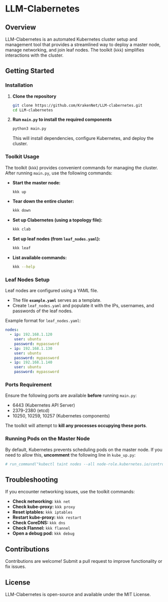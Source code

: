 # LLM-Clabernetes

## Overview
LLM-Clabernetes is an automated Kubernetes cluster setup and management tool that provides a streamlined way to deploy a master node, manage networking, and join leaf nodes. The toolkit (`kkk`) simplifies interactions with the cluster.

## Getting Started
### Installation
1. **Clone the repository**
   ```sh
   git clone https://github.com/KrakenNet/LLM-clabernetes.git
   cd LLM-clabernetes
   ```

2. **Run `main.py` to install the required components**
   ```sh
   python3 main.py
   ```
   This will install dependencies, configure Kubernetes, and deploy the cluster.

### Toolkit Usage
The toolkit (`kkk`) provides convenient commands for managing the cluster. After running `main.py`, use the following commands:

- **Start the master node:**
  ```sh
  kkk up
  ```
- **Tear down the entire cluster:**
  ```sh
  kkk down
  ```
- **Set up Clabernetes (using a topology file):**
  ```sh
  kkk clab
  ```
- **Set up leaf nodes (from `leaf_nodes.yaml`):**
  ```sh
  kkk leaf
  ```
- **List available commands:**
  ```sh
  kkk --help
  ```

### Leaf Nodes Setup
Leaf nodes are configured using a YAML file.
- The file **`example.yaml`** serves as a template.
- Create `leaf_nodes.yaml` and populate it with the IPs, usernames, and passwords of the leaf nodes.

Example format for `leaf_nodes.yaml`:
```yaml
nodes:
  - ip: 192.168.1.120
    user: ubuntu
    password: mypassword
  - ip: 192.168.1.130
    user: ubuntu
    password: mypassword
  - ip: 192.168.1.140
    user: ubuntu
    password: mypassword
```

### Ports Requirement
Ensure the following ports are available **before** running `main.py`:
- 6443 (Kubernetes API Server)
- 2379-2380 (etcd)
- 10250, 10259, 10257 (Kubernetes components)

The toolkit will attempt to **kill any processes occupying these ports**.

### Running Pods on the Master Node
By default, Kubernetes prevents scheduling pods on the master node. If you need to allow this, **uncomment** the following line in `kube_up.py`:
```python
# run_command("kubectl taint nodes --all node-role.kubernetes.io/control-plane-", "Removing control-plane taint")
```

## Troubleshooting
If you encounter networking issues, use the toolkit commands:
- **Check networking:** `kkk net`
- **Check kube-proxy:** `kkk proxy`
- **Reset iptables:** `kkk iptables`
- **Restart kube-proxy:** `kkk restart`
- **Check CoreDNS:** `kkk dns`
- **Check Flannel:** `kkk flannel`
- **Open a debug pod:** `kkk debug`

## Contributions
Contributions are welcome! Submit a pull request to improve functionality or fix issues.

## License
LLM-Clabernetes is open-source and available under the MIT License.

